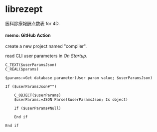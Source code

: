 # librezept
医科診療報酬点数表 for 4D.

#### memo: GitHub Action

create a new project named "compiler".

read CLI user parameters in *On Startup*.

```4d
C_TEXT($userParamsJson)
C_REAL($params)

$params:=Get database parameter(User param value; $userParamsJson)

If ($userParamsJson#"")
	
	C_OBJECT($userParams)
	$userParams:=JSON Parse($userParamsJson; Is object)
	
	If ($userParams#Null)
		
	End if 
  
End if 
```
